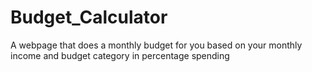 # Budget_Calculator
A webpage that does a monthly budget for you based on your monthly income and budget category in percentage spending

